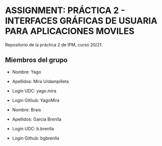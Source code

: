 # ASSIGNMENT: PRÁCTICA 2 - INTERFACES GRÁFICAS DE USUARIA PARA APLICACIONES MOVILES

Repositorio de la práctica 2 de IPM, curso 20/21.

## Miembros del grupo

  * Nombre: Yago
  * Apellidos: Mira Urdampilleta
  * Login UDC: yago.mira
  * Login Github: YagoMira
  
  * Nombre: Brais
  * Apellidos: García Brenlla
  * Login UDC: b.brenlla
  * Login Github: bgbrenlla

